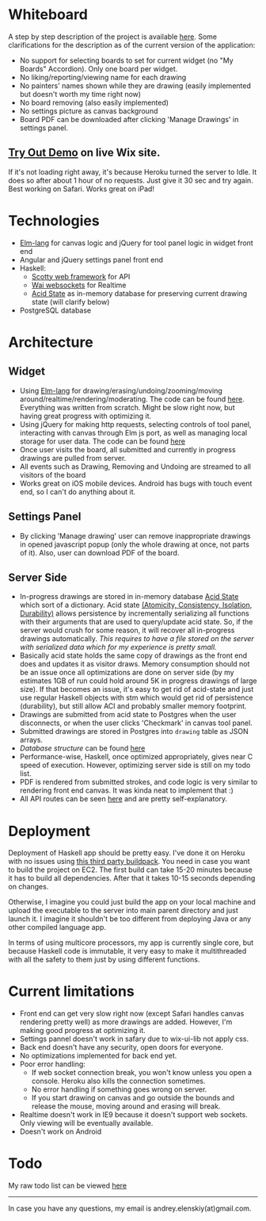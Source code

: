# Whiteboard

A step by step description of the project is available [here](https://github.com/andreywix/whiteboard-tpa/blob/master/README.md).
Some clarifications for the description as of the current version of the application:
- No support for selecting boards to set for current widget (no "My Boards" Accordion). Only one board per widget.
- No liking/reporting/viewing name for each drawing
- No painters' names shown while they are drawing (easily implemented but doesn't worth my time right now)
- No board removing (also easily implemented)
- No settings picture as canvas background
- Board PDF can be downloaded after clicking 'Manage Drawings' in settings panel.

## [Try Out Demo](http://andreye.wix.com/test-whiteboard) on live Wix site.
If it's not loading right away, it's because Heroku turned the server to Idle. It does so after about 1 hour of no requests. Just give it 30 sec and try again.
Best working on Safari.
Works great on iPad!

# Technologies
- [Elm-lang](http://elm-lang.org) for canvas logic and jQuery for tool panel logic in widget front end
- Angular and jQuery settings panel front end
- Haskell:
    + [Scotty web framework](http://hackage.haskell.org/package/scotty) for API
    + [Wai websockets](https://hackage.haskell.org/package/wai-websockets) for Realtime
    + [Acid State](https://hackage.haskell.org/package/acid-state) as in-memory database for preserving current drawing state (will clarify below)
- PostgreSQL database

# Architecture
## Widget
- Using [Elm-lang](http://elm-lang.org) for drawing/erasing/undoing/zooming/moving around/realtime/rendering/moderating. The code can be found [here](https://github.com/andreywix/whiteboard-tpa/tree/master/public-dev/src). Everything was written from scratch. Might be slow right now, but having great progress with optimizing it.
- Using jQuery for making http requests, selecting controls of tool panel, interacting with canvas through Elm js port, as well as managing local storage for user data. The code can be found [here](https://github.com/andreywix/whiteboard-tpa/tree/master/public-dev/scripts)
- Once user visits the board, all submitted and currently in progress drawings are pulled from server.
- All events such as Drawing, Removing and Undoing are streamed to all visitors of the board
- Works great on iOS mobile devices. Android has bugs with touch event end, so I can't do anything about it.

## Settings Panel
- By clicking 'Manage drawing' user can remove inappropriate drawings in opened javascript popup (only the whole drawing at once, not parts of it). Also, user can download PDF of the board.

## Server Side
- In-progress drawings are stored in in-memory database [Acid State](https://hackage.haskell.org/package/acid-state) which sort of a dictionary. Acid state [(Atomicity, Consistency, Isolation, Durability)](http://en.wikipedia.org/wiki/ACID) allows persistence by incrementally serializing all functions with their arguments that are used to query/update acid state. So, if the server would crush for some reason, it will recover all in-progress drawings automatically. *This requires to have a file stored on the server with serialized data which for my experience is pretty small.*
- Basically acid state holds the same copy of drawings as the front end does and updates it as visitor draws. Memory consumption should not be an issue once all optimizations are done on server side (by my estimates 1GB of run could hold around 5K in progress drawings of large size). If that becomes an issue, it's easy to get rid of acid-state and just use regular Haskell objects with stm which would get rid of persistence (durability), but still allow ACI and probably smaller memory footprint.
- Drawings are submitted from acid state to Postgres when the user disconnects, or when the user clicks 'Checkmark' in canvas tool panel.
- Submitted drawings are stored in Postgres into `drawing` table as JSON arrays.
- _Database structure_ can be found [here](https://github.com/andreywix/whiteboard-tpa/blob/master/db-scheme.sql)
- Performance-wise, Haskell, once optimized appropriately, gives near C speed of execution. However, optimizing server side is still on my todo list.
- PDF is rendered from submitted strokes, and code logic is very similar to rendering front end canvas. It was kinda neat to implement that :)
- All API routes can be seen [here](https://github.com/andreywix/whiteboard-tpa/blob/master/server/Api.hs) and are pretty self-explanatory.

# Deployment
Deployment of Haskell app should be pretty easy. I've done it on Heroku with no issues using [this third party buildpack](https://github.com/begriffs/heroku-buildpack-ghc). You need in case you want to build the project on EC2. The first build can take 15-20 minutes because it has to build all dependencies. After that it takes 10-15 seconds depending on changes.

Otherwise, I imagine you could just build the app on your local machine and upload the executable to the server into main parent directory and just launch it. I imagine it shouldn't be too different from deploying Java or any other compiled language app.

In terms of using multicore processors, my app is currently single core, but because Haskell code is immutable, it very easy to make it multithreaded with all the safety to them just by using different functions.

# Current limitations
- Front end can get very slow right now (except Safari handles canvas rendering pretty well) as more drawings are added. However, I'm making good progress at optimizing it.
- Settings pannel doesn't work in safary due to wix-ui-lib not apply css.
- Back end doesn't have any security, open doors for everyone.
- No optimizations implemented for back end yet.
- Poor error handling:
   + If web socket connection break, you won't know unless you open a console. Heroku also kills the connection sometimes.
   + No error handling if something goes wrong on server.
   + If you start drawing on canvas and go outside the bounds and release the mouse, moving around and erasing will break.
- Realtime doesn't work in IE9 because it doesn't support web sockets. Only viewing will be eventually available.
- Doesn't work on Android

# Todo
My raw todo list can be viewed [here](https://github.com/andreywix/whiteboard-tpa/blob/master/TODO.md)


------------------------
In case you have any questions, my email is andrey.elenskiy(at)gmail.com.

